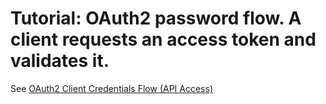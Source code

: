 # Tutorial: OAuth2 password flow. A client requests an access token and validates it.
See [OAuth2 Client Credentials Flow (API Access)](https://www.membrane-api.io/tutorials/oauth2/oauth2-credentials-flow.html)